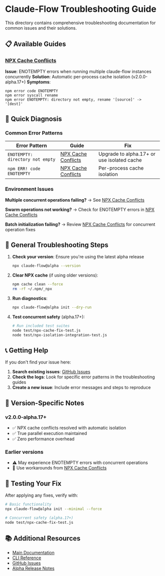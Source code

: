 # Claude-Flow Troubleshooting Guide

This directory contains comprehensive troubleshooting documentation for common issues and their solutions.

## 📋 Available Guides

### [NPX Cache Conflicts](./npx-cache-conflicts.md)
**Issue**: ENOTEMPTY errors when running multiple claude-flow instances concurrently
**Solution**: Automatic per-process cache isolation (v2.0.0-alpha.17+)
**Symptoms**: 
```
npm error code ENOTEMPTY
npm error syscall rename
npm error ENOTEMPTY: directory not empty, rename '[source]' -> '[dest]'
```

## 🚀 Quick Diagnosis

### Common Error Patterns

| Error Pattern | Guide | Fix |
|---------------|-------|-----|
| `ENOTEMPTY: directory not empty` | [NPX Cache Conflicts](./npx-cache-conflicts.md) | Upgrade to alpha.17+ or use isolated cache |
| `npm ERR! code ENOTEMPTY` | [NPX Cache Conflicts](./npx-cache-conflicts.md) | Per-process cache isolation |

### Environment Issues

**Multiple concurrent operations failing?**
→ See [NPX Cache Conflicts](./npx-cache-conflicts.md)

**Swarm operations not working?**
→ Check for ENOTEMPTY errors in [NPX Cache Conflicts](./npx-cache-conflicts.md)

**Batch initialization failing?**
→ Review [NPX Cache Conflicts](./npx-cache-conflicts.md) for concurrent operation fixes

## 🔧 General Troubleshooting Steps

1. **Check your version**: Ensure you're using the latest alpha release
   ```bash
   npx claude-flow@alpha --version
   ```

2. **Clear NPX cache** (if using older versions):
   ```bash
   npm cache clean --force
   rm -rf ~/.npm/_npx
   ```

3. **Run diagnostics**:
   ```bash
   npx claude-flow@alpha init --dry-run
   ```

4. **Test concurrent safety** (alpha.17+):
   ```bash
   # Run included test suites
   node test/npx-cache-fix-test.js
   node test/npx-isolation-integration-test.js
   ```

## 📞 Getting Help

If you don't find your issue here:

1. **Search existing issues**: [GitHub Issues](https://github.com/chatman-media/claude-flow-multilang/issues)
2. **Check the logs**: Look for specific error patterns in the troubleshooting guides
3. **Create a new issue**: Include error messages and steps to reproduce

## 🔄 Version-Specific Notes

### v2.0.0-alpha.17+
- ✅ NPX cache conflicts resolved with automatic isolation
- ✅ True parallel execution maintained
- ✅ Zero performance overhead

### Earlier versions
- ⚠️ May experience ENOTEMPTY errors with concurrent operations
- 🔧 Use workarounds from [NPX Cache Conflicts](./npx-cache-conflicts.md)

## 🧪 Testing Your Fix

After applying any fixes, verify with:

```bash
# Basic functionality
npx claude-flow@alpha init --minimal --force

# Concurrent safety (alpha.17+)
node test/npx-cache-fix-test.js
```

## 📚 Additional Resources

- [Main Documentation](../README.md)
- [CLI Reference](../cli-reference.md)
- [GitHub Issues](https://github.com/chatman-media/claude-flow-multilang/issues)
- [Alpha Release Notes](../../CHANGELOG.md)